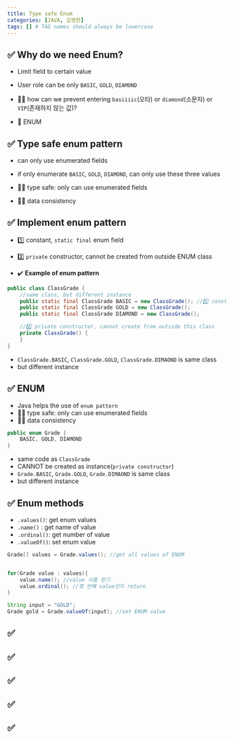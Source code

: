 ```yaml
---
title: Type safe Enum
categories: [JAVA, 김영한]
tags: [] # TAG names should always be lowercase
---
```


## ✅ Why do we need Enum?

- Limit field to certain value

- User role can be only `BASIC`, `GOLD`, `DIAMOND`
- 👎🏻 how can we prevent entering `basiiiic`(오타) or `diamond`(소문자) or `VIP`(존재하지 않는 값)?
- 💊 ENUM

## ✅ Type safe enum pattern

- can only use enumerated fields
- if only enumerate `BASIC`, `GOLD`, `DIAMOND`, can only use these three values

- 👍🏻 type safe: only can use enumerated fields
- 👍🏻 data consistency

## ✅ Implement enum pattern

- 1️⃣ constant, `static final` enum field
- 2️⃣ `private` constructor, cannot be created from outside ENUM class

- ✔️ **Example of enum pattern**

```java
public class ClassGrade {
    //same class, but different instance
    public static final ClassGrade BASIC = new ClassGrade(); //1️⃣ constant, static final
    public static final ClassGrade GOLD = new ClassGrade();
    public static final ClassGrade DIAMOND = new ClassGrade();

    //2️⃣ private constructor, cannot create from outside this class
    private ClassGrade() {
    }
}
```

- `ClassGrade.BASIC`, `ClassGrade.GOLD`, `ClassGrade.DIMAOND` is same class
- but different instance

## ✅ ENUM

- Java helps the use of `enum pattern`
- 👍🏻 type safe: only can use enumerated fields
- 👍🏻 data consistency

```java
public enum Grade {
    BASIC, GOLD, DIAMOND
}
```

- same code as `ClassGrade`
- CANNOT be created as instance(`private constructor`)
- `Grade.BASIC`, `Grade.GOLD`, `Grade.DIMAOND` is same class
- but different instance

## ✅ Enum methods

- `.values()`: get enum values
- `.name()` : get name of value
- `.ordinal()`: get number of value
- `.valueOf()`: set enum value

```java
Grade[] values = Grade.values(); //get all values of ENUM


for(Grade value : values){
    value.name(); //value 이름 얻기
    value.ordinal(); //몇 번째 value인지 return
}

String input = "GOLD";
Grade gold = Grade.valueOf(input); //set ENUM value
```

## ✅

## ✅

## ✅

## ✅

## ✅
